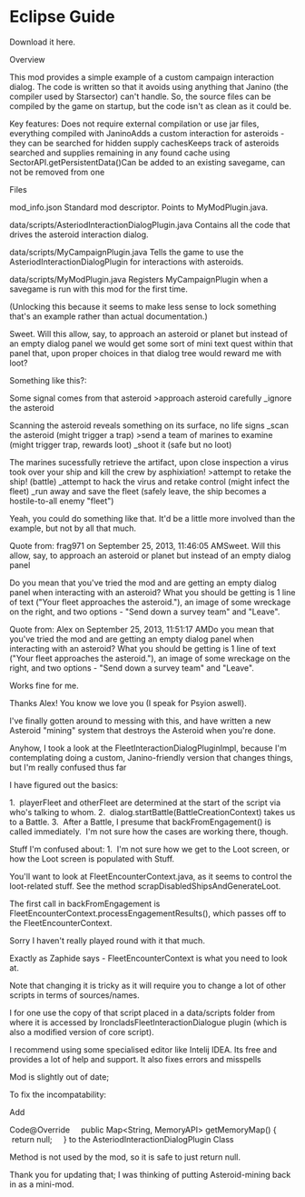 # Eclipse Guide

Download it here.

Overview

This mod provides a simple example of a custom campaign interaction dialog. The code is written so that it avoids using anything that Janino (the compiler used by Starsector) can't handle. So, the source files can be compiled by the game on startup, but the code isn't as clean as it could be.

Key features:
Does not require external compilation or use jar files, everything compiled with JaninoAdds a custom interaction for asteroids - they can be searched for hidden supply cachesKeeps track of asteroids searched and supplies remaining in any found cache using SectorAPI.getPersistentData()Can be added to an existing savegame, can not be removed from one

Files

mod_info.json
Standard mod descriptor. Points to MyModPlugin.java.

data/scripts/AsteriodInteractionDialogPlugin.java
Contains all the code that drives the asteroid interaction dialog.

data/scripts/MyCampaignPlugin.java
Tells the game to use the AsteriodInteractionDialogPlugin for interactions with asteroids.

data/scripts/MyModPlugin.java
Registers MyCampaignPlugin when a savegame is run with this mod for the first time.

(Unlocking this because it seems to make less sense to lock something that's an example rather than actual documentation.)

Sweet. Will this allow, say, to approach an asteroid or planet but instead of an empty dialog panel we would get some sort of mini text quest within that panel that, upon proper choices in that dialog tree would reward me with loot?

Something like this?:

Some signal comes from that asteroid
&gt;approach asteroid carefully
_ignore the asteroid

Scanning the asteroid reveals something on its surface, no life signs
_scan the asteroid (might trigger a trap)
&gt;send a team of marines to examine (might trigger trap, rewards loot)
_shoot it (safe but no loot)

The marines sucessfully retrieve the artifact, upon close inspection a virus took over your ship and kill the crew by asphixiation!
&gt;attempt to retake the ship! (battle)
_attempt to hack the virus and retake control (might infect the fleet)
_run away and save the fleet (safely leave, the ship becomes a hostile-to-all enemy "fleet")

Yeah, you could do something like that. It'd be a little more involved than the example, but not by all that much.

Quote from: frag971 on September 25, 2013, 11:46:05 AMSweet. Will this allow, say, to approach an asteroid or planet but instead of an empty dialog panel 

Do you mean that you've tried the mod and are getting an empty dialog panel when interacting with an asteroid? What you should be getting is 1 line of text ("Your fleet approaches the asteroid."), an image of some wreckage on the right, and two options - "Send down a survey team" and "Leave".

Quote from: Alex on September 25, 2013, 11:51:17 AMDo you mean that you've tried the mod and are getting an empty dialog panel when interacting with an asteroid? What you should be getting is 1 line of text ("Your fleet approaches the asteroid."), an image of some wreckage on the right, and two options - "Send down a survey team" and "Leave".

Works fine for me.

Thanks Alex! You know we love you (I speak for Psyion aswell).

I've finally gotten around to messing with this, and have written a new Asteroid "mining" system that destroys the Asteroid when you're done.

Anyhow, I took a look at the FleetInteractionDialogPluginImpl, because I'm contemplating doing a custom, Janino-friendly version that changes things, but I'm really confused thus far 

I have figured out the basics:

1.  playerFleet and otherFleet are determined at the start of the script via who's talking to whom.
2.  dialog.startBattle(BattleCreationContext) takes us to a Battle.
3.  After a Battle, I presume that backFromEngagement() is called immediately.  I'm not sure how the cases are working there, though.

Stuff I'm confused about:
1.  I'm not sure how we get to the Loot screen, or how the Loot screen is populated with Stuff.

You'll want to look at FleetEncounterContext.java, as it seems to control the loot-related stuff. See the method scrapDisabledShipsAndGenerateLoot.

The first call in backFromEngagement is FleetEncounterContext.processEngagementResults(), which passes off to the FleetEncounterContext.

Sorry I haven't really played round with it that much.

Exactly as Zaphide says - FleetEncounterContext is what you need to look at. 

Note that changing it is tricky as it will require you to change a lot of other scripts in terms of sources/names.

I for one use the copy of that script placed in a data/scripts folder from where it is accessed by IroncladsFleetInteractionDialogue plugin (which is also a modified version of core script).

I recommend using some specialised editor like Intelij IDEA. Its free and provides a lot of help and support. It also fixes errors and misspells

Mod is slightly out of date;

To fix the incompatability:

Add

Code@Override
    public Map&lt;String, MemoryAPI&gt; getMemoryMap() {
        return null;
    }
to the AsteriodInteractionDialogPlugin Class

Method is not used by the mod, so it is safe to just return null.

Thank you for updating that; I was thinking of putting Asteroid-mining back in as a mini-mod.